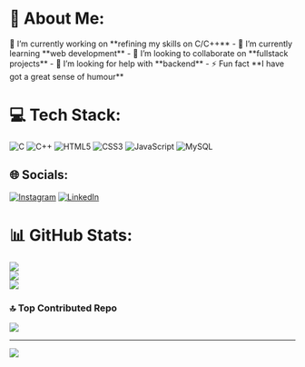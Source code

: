 <h1>💫 About Me:</h1> 🔭 I’m currently working on **refining my skills on C/C++** - 🌱 I’m currently learning **web development** - 👯 I’m looking to collaborate on **fullstack projects** - 🤝 I’m looking for help with **backend** - ⚡ Fun fact **I have got a great sense of humour**<br>

# 💻 Tech Stack:
![C](https://img.shields.io/badge/c-%2300599C.svg?style=for-the-badge&logo=c&logoColor=white) ![C++](https://img.shields.io/badge/c++-%2300599C.svg?style=for-the-badge&logo=c%2B%2B&logoColor=white) ![HTML5](https://img.shields.io/badge/html5-%23E34F26.svg?style=for-the-badge&logo=html5&logoColor=white) ![CSS3](https://img.shields.io/badge/css3-%231572B6.svg?style=for-the-badge&logo=css3&logoColor=white) ![JavaScript](https://img.shields.io/badge/javascript-%23323330.svg?style=for-the-badge&logo=javascript&logoColor=%23F7DF1E) ![MySQL](https://img.shields.io/badge/mysql-4479A1.svg?style=for-the-badge&logo=mysql&logoColor=white)

## 🌐 Socials:
[![Instagram](https://img.shields.io/badge/Instagram-%23E4405F.svg?logo=Instagram&logoColor=white)](https://instagram.com/https://www.instagram.com/_sxchm_/) [![LinkedIn](https://img.shields.io/badge/LinkedIn-%230077B5.svg?logo=linkedin&logoColor=white)](https://linkedin.com/in/https://www.linkedin.com/in/kumar-saksham-455424295) 

# 📊 GitHub Stats:
![](https://github-readme-stats.vercel.app/api?username=kiwinrar&theme=dark&hide_border=false&include_all_commits=false&count_private=false)<br/>
![](https://github-readme-streak-stats.herokuapp.com/?user=kiwinrar&theme=dark&hide_border=false)<br/>
![](https://github-readme-stats.vercel.app/api/top-langs/?username=kiwinrar&theme=dark&hide_border=false&include_all_commits=false&count_private=false&layout=compact)

### 🔝 Top Contributed Repo
![](https://github-contributor-stats.vercel.app/api?username=kiwinrar&limit=5&theme=dark&combine_all_yearly_contributions=true)

---
[![](https://visitcount.itsvg.in/api?id=kiwinrar&icon=0&color=0)](https://visitcount.itsvg.in)

<!-- Proudly created with GPRM ( https://gprm.itsvg.in ) -->

